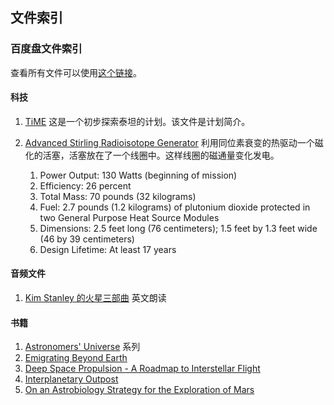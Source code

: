 ## 文件索引



### 百度盘文件索引

查看所有文件可以使用[这个链接](http://pan.baidu.com/s/1nt3edKH)。

#### 科技

1. [TiME](http://pan.baidu.com/s/1sj4XNfZ) 这是一个初步探索泰坦的计划。该文件是计划简介。
2. [Advanced Stirling Radioisotope Generator](http://pan.baidu.com/s/1pJ8zD6j) 利用同位素衰变的热驱动一个磁化的活塞，活塞放在了一个线圈中。这样线圈的磁通量变化发电。

   1. Power Output: 130 Watts (beginning of mission)
   2. Efficiency: 26 percent
   3. Total Mass: 70 pounds (32 kilograms)
   4. Fuel: 2.7 pounds (1.2 kilograms) of plutonium dioxide protected in two General Purpose Heat Source Modules
   5. Dimensions: 2.5 feet long (76 centimeters); 1.5 feet by 1.3 feet wide (46 by 39 centimeters)
   6. Design Lifetime: At least 17 years




#### 音频文件

1. [Kim Stanley 的火星三部曲](http://pan.baidu.com/s/1qWp0Mj6) 英文朗读



#### 书籍

1. [Astronomers' Universe](http://pan.baidu.com/s/1i37VUFr) 系列
2. [Emigrating Beyond Earth](http://pan.baidu.com/s/1hq6CcZE) 
3. [Deep Space Propulsion - A Roadmap to Interstellar Flight](http://pan.baidu.com/s/1eQF39Do)
4. [Interplanetary Outpost](http://pan.baidu.com/s/1bnewavH)
5. [On an Astrobiology Strategy for the Exploration of Mars](http://pan.baidu.com/s/1bnFAjLH)
